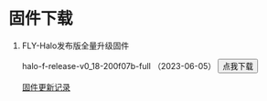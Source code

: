 # 固件下载

1. FLY-Halo发布版全量升级固件

    halo-f-release-v0_18-200f07b-full （2023-06-05） <button type="button" onclick="window.location.href='https://cdn.mellow.klipper.cn/firmware/halo-f-release-v0_18-200f07b-full.bin'">点我下载</button>

    [固件更新记录](/board/fly_halo/updatelog_halo)
